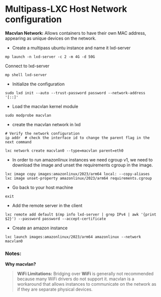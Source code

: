 # Multipass-LXC Host Network configuration

**Macvlan Network:** Allows containers to have their own MAC address, appearing as unique devices on the network.

* Create a multipass ubuntu instance and name it lxd-server

```shell
mp launch -n lxd-server -c 2 -m 4G -d 50G
```

Connect to lxd-server

```shell
mp shell lxd-server
```

* Initialize the configuration

```shell
sudo lxd init --auto --trust-password password --network-address '[::]'
```

* Load the macvlan kernel module
  
```shell
sudo modprobe macvlan
```


* create the macvlan network in lxd

```shell
# Verify the network configuration
ip addr  # check the interface id to change the parent flag in the next command

lxc network create macvlan0 --type=macvlan parent=eth0
```

* In order to run amazonlinux instances we need cgroup v1, we need to download the image and unset the requirements cgroup in the image.

```shell
lxc image copy images:amazonlinux/2023/arm64 local: --copy-aliases
lxc image unset-property amazonlinux/2023/arm64 requirements.cgroup
```

* Go back to your host machine

```shell
exit
```

* Add the remote server in the client

```shell
lxc remote add default $(mp info lxd-server | grep IPv4 | awk '{print $2}') --password password --accept-certificate
```

* Create an amazon instance

```shell
lxc launch images:amazonlinux/2023/arm64 amazonlinux --network macvlan0
```

### Notes:

**Why macvlan?**

> **WiFi Limitations:** Bridging over **WiFi** is generally not recommended because many WiFi drivers do not support it. macvlan is a workaround that allows instances to communicate on the network as if they are separate physical devices.